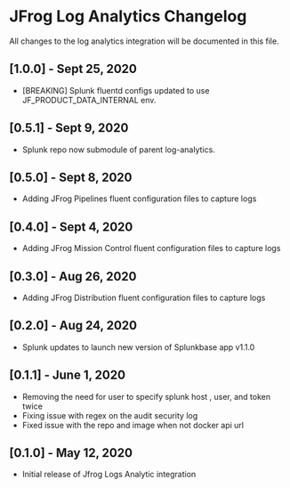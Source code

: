 # JFrog Log Analytics Changelog
All changes to the log analytics integration will be documented in this file.

## [1.0.0] - Sept 25, 2020
* [BREAKING] Splunk fluentd configs updated to use JF_PRODUCT_DATA_INTERNAL env.

## [0.5.1] - Sept 9, 2020
* Splunk repo now submodule of parent log-analytics.

## [0.5.0] - Sept 8, 2020
* Adding JFrog Pipelines fluent configuration files to capture logs

## [0.4.0] - Sept 4, 2020
* Adding JFrog Mission Control fluent configuration files to capture logs

## [0.3.0] - Aug 26, 2020
* Adding JFrog Distribution fluent configuration files to capture logs

## [0.2.0] - Aug 24, 2020
* Splunk updates to launch new version of Splunkbase app v1.1.0

## [0.1.1] - June 1, 2020
* Removing the need for user to specify splunk host , user, and token twice
* Fixing issue with regex on the audit security log
* Fixed issue with the repo and image when not docker api url

## [0.1.0] - May 12, 2020
* Initial release of Jfrog Logs Analytic integration

